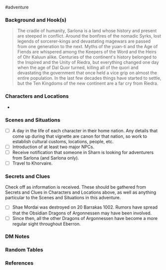  #adventure 

### Background and Hook(s)

>The cradle of humanity, Sarlona is a land whose history and present are steeped in conflict. Around the bonfires of the nomadic Syrks, lost legends of sorcerer-kings and devastating magewars are passed from one generation to the next. Myths of the yuan-ti and the Age of Fiends are whispered among the Keepers of the Word and the Heirs of Ohr Kaluun alike.
>Centuries of the continent's history belonged to the Inspired and the Unity of Riedra, but everything changed one day when the age of Dal Quor turned, killing all of the quori and devastating the government that once held a vice grip on almost the entire population. In the last few decades things have started to settle, but the Ten Kingdoms of the new continent are a far cry from Riedra.

### Characters and Locations

* 

### Scenes and Situations

 - [ ]  A day in the life of each character in their home nation.
	Any details that come up during that vignette are canon for that nation, so work to establish cultural customs, locations, people, etc.
 - [ ]  Introduction of at least two major NPCs.
 - [ ]  Receive notification that someone in Sharn is looking for adventurers from Sarlona (and Sarlona only).
 - [ ]  Travel to Khorvaire.

### Secrets and Clues
Check off as information is received. These should be gathered from Secrets and Clues in Characters and Locations above, as well as anything particular to the Scenes and Situations in this adventure.

 - [ ]  Shae Mordai was destroyed on 20 Barrakas 1002. Rumors have spread that the Obsidian Dragons of Argonnessen may have been involved.
 - [ ]  Since then, all the other Dragons of Argonnessen have become a more regular sight throughout Eberron.

### DM Notes



### Random Tables



### References
